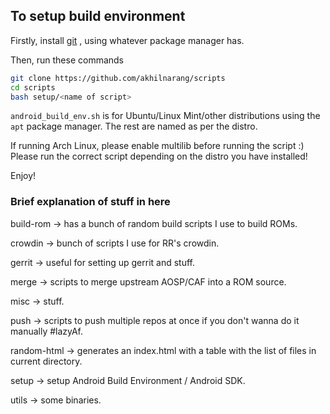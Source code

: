 
## To setup build environment

Firstly, install [git](https://git-scm.com/book/en/v2/Getting-Started-Installing-Git) , using whatever package manager has.

Then, run these commands

```bash
git clone https://github.com/akhilnarang/scripts
cd scripts
bash setup/<name of script>
```

`android_build_env.sh` is for Ubuntu/Linux Mint/other distributions using the `apt` package manager.
The rest are named as per the distro.

If running Arch Linux, please enable multilib before running the script :)
Please run the correct script depending on the distro you have installed!

Enjoy!

### Brief explanation of stuff in here


build-rom -> has a bunch of random build scripts I use to build ROMs.

crowdin -> bunch of scripts I use for RR's crowdin.

gerrit -> useful for setting up gerrit and stuff.

merge -> scripts to merge upstream AOSP/CAF into a ROM source.

misc -> stuff.

push -> scripts to push multiple repos at once if you don't wanna do it manually #lazyAf.

random-html -> generates an index.html with a table with the list of files in current directory.

setup -> setup Android Build Environment / Android SDK.

utils -> some binaries.
